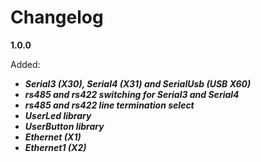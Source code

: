 Changelog
=========

**1.0.0**

Added:
  * ***Serial3 (X30), Serial4 (X31) and SerialUsb (USB X60)***
  * ***rs485 and rs422 switching for Serial3 and Serial4***
  * ***rs485 and rs422 line termination select***
  * ***UserLed library***
  * ***UserButton library***
  * ***Ethernet (X1)***
  * ***Ethernet1 (X2)***
